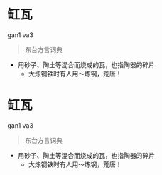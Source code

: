 # 缸瓦
gan1 va3
> 东台方言词典
- 用砂子、陶土等混合而烧成的瓦，也指陶器的碎片
  - 大炼钢铁时有人用～炼钢，荒唐！

# 缸瓦
gan1 va3
> 东台方言词典
- 用砂子、陶土等混合而烧成的瓦，也指陶器的碎片
  - 大炼钢铁时有人用～炼钢，荒唐！
